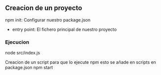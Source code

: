 ## Creacion de un proyecto

npm init: Configurar nuestro package.json
- entry point: El fichero principal de nuestro proyecto

### Ejecucion
node src/index.js

Creacion de un script para que lo ejecute npm esto se añade en scripts en package.json
npm start
